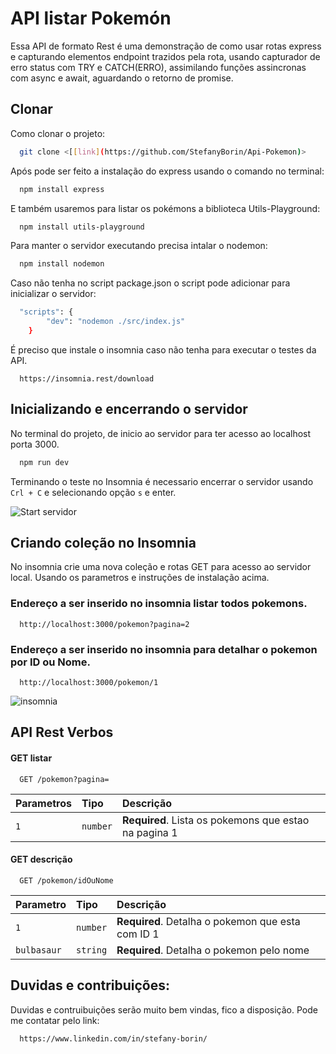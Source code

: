 # API listar Pokemón

Essa API de formato Rest é uma demonstração de como usar rotas express e capturando elementos endpoint trazidos pela rota, usando capturador de erro status com TRY e CATCH(ERRO), assimilando funções assincronas com async e await, aguardando o retorno de promise.

## Clonar

Como clonar o projeto:

```bash
  git clone <[[link](https://github.com/StefanyBorin/Api-Pokemon)>

```

Após pode ser feito a instalação do express usando o comando no terminal:

```bash
  npm install express
```

E também usaremos para listar os pokémons a biblioteca Utils-Playground:

```bash
  npm install utils-playground
```

Para manter o servidor executando precisa intalar o nodemon:

```bash
  npm install nodemon
```

Caso não tenha no script package.json o script pode adicionar para inicializar o servidor:

```bash
  "scripts": {
        "dev": "nodemon ./src/index.js"
    }
```

É preciso que instale o insomnia caso não tenha para executar o testes da API.

```http
  https://insomnia.rest/download
```

## Inicializando e encerrando o servidor

No terminal do projeto, de inicio ao servidor para ter acesso ao localhost porta 3000.

```bash
  npm run dev
```

Terminando o teste no Insomnia é necessario encerrar o servidor usando `Crl + C` e selecionando opção `s` e enter.

![Start servidor](gif-start-servidor.gif)

## Criando coleção no Insomnia

No insomnia crie uma nova coleção e rotas GET para acesso ao servidor local. Usando os parametros e instruções de instalação acima.

### Endereço a ser inserido no insomnia listar todos pokemons.

```http
  http://localhost:3000/pokemon?pagina=2
```

### Endereço a ser inserido no insomnia para detalhar o pokemon por ID ou Nome.

```http
  http://localhost:3000/pokemon/1
```

![insomnia](gif-insomnia.gif)

## API Rest Verbos

#### GET listar

```http
  GET /pokemon?pagina=
```

| Parametros | Tipo     | Descrição                                             |
| :--------- | :------- | :---------------------------------------------------- |
| `1`        | `number` | **Required**. Lista os pokemons que estao na pagina 1 |

#### GET descrição

```http
  GET /pokemon/idOuNome
```

| Parametro   | Tipo     | Descrição                                         |
| :---------- | :------- | :------------------------------------------------ |
| `1`         | `number` | **Required**. Detalha o pokemon que esta com ID 1 |
| `bulbasaur` | `string` | **Required**. Detalha o pokemon pelo nome         |

## Duvidas e contribuições:

Duvidas e contruibuições serão muito bem vindas, fico a disposição. Pode me contatar pelo link:

```http
  https://www.linkedin.com/in/stefany-borin/
```
